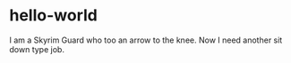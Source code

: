# hello-world
I am a Skyrim Guard who too an arrow to the knee. 
Now I need another sit down type job.

